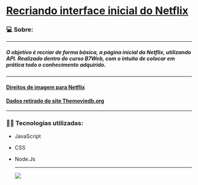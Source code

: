 # **<u>Recriando interface inicial do Netflix</u>**



### 💻 Sobre:

------

##### 	O objetivo é recriar de forma básica, a página inicial da Netflix, utilizando API. Realizado dentro do curso B7Web, com o intuito de colocar em prática todo o conhecimento adquirido. 

------

#### <u>Direitos de imagem para Netflix</u>

#### <u>Dados retirado do site Themoviedb.org</u>

------

### 🧑‍💻 Tecnologias utilizadas:

- JavaScript

- CSS

- Node.Js

  ------

  <img src="public\cover.gif"/>

